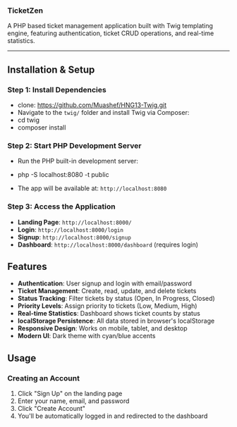 ### TicketZen
A PHP based ticket management application built with Twig templating engine, featuring authentication, ticket CRUD operations, and real-time statistics.

---

## Installation & Setup

### Step 1: Install Dependencies

- clone: https://github.com/Muashef/HNG13-Twig.git
- Navigate to the `twig/` folder and install Twig via Composer:
- cd twig
- composer install

### Step 2: Start PHP Development Server

- Run the PHP built-in development server:

- php -S localhost:8080 -t public

- The app will be available at: `http://localhost:8080`

### Step 3: Access the Application

- **Landing Page**: `http://localhost:8000/`
- **Login**: `http://localhost:8000/login`
- **Signup**: `http://localhost:8000/signup`
- **Dashboard**: `http://localhost:8000/dashboard` (requires login)

## Features

- **Authentication**: User signup and login with email/password
- **Ticket Management**: Create, read, update, and delete tickets
- **Status Tracking**: Filter tickets by status (Open, In Progress, Closed)
- **Priority Levels**: Assign priority to tickets (Low, Medium, High)
- **Real-time Statistics**: Dashboard shows ticket counts by status
- **localStorage Persistence**: All data stored in browser's localStorage
- **Responsive Design**: Works on mobile, tablet, and desktop
- **Modern UI**: Dark theme with cyan/blue accents

## Usage

### Creating an Account

1. Click "Sign Up" on the landing page
2. Enter your name, email, and password
3. Click "Create Account"
4. You'll be automatically logged in and redirected to the dashboard

